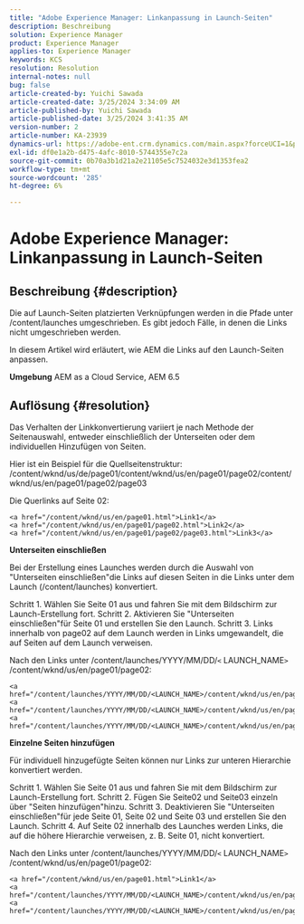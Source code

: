 ```yaml
---
title: "Adobe Experience Manager: Linkanpassung in Launch-Seiten"
description: Beschreibung
solution: Experience Manager
product: Experience Manager
applies-to: Experience Manager
keywords: KCS
resolution: Resolution
internal-notes: null
bug: false
article-created-by: Yuichi Sawada
article-created-date: 3/25/2024 3:34:09 AM
article-published-by: Yuichi Sawada
article-published-date: 3/25/2024 3:41:35 AM
version-number: 2
article-number: KA-23939
dynamics-url: https://adobe-ent.crm.dynamics.com/main.aspx?forceUCI=1&pagetype=entityrecord&etn=knowledgearticle&id=68840384-58ea-ee11-a204-6045bd006268
exl-id: df0e1a2b-d475-4afc-8010-5744355e7c2a
source-git-commit: 0b70a3b1d21a2e21105e5c7524032e3d1353fea2
workflow-type: tm+mt
source-wordcount: '285'
ht-degree: 6%

---
```


# Adobe Experience Manager: Linkanpassung in Launch-Seiten

## Beschreibung {#description}


Die auf Launch-Seiten platzierten Verknüpfungen werden in die Pfade unter /content/launches umgeschrieben. Es gibt jedoch Fälle, in denen die Links nicht umgeschrieben werden.

In diesem Artikel wird erläutert, wie AEM die Links auf den Launch-Seiten anpassen.

<b>Umgebung</b>
AEM as a Cloud Service, AEM 6.5


## Auflösung {#resolution}


Das Verhalten der Linkkonvertierung variiert je nach Methode der Seitenauswahl, entweder einschließlich der Unterseiten oder dem individuellen Hinzufügen von Seiten.

Hier ist ein Beispiel für die Quellseitenstruktur: /content/wknd/us/de/page01/content/wknd/us/en/page01/page02/content/wknd/us/en/page01/page02/page03

Die Querlinks auf Seite 02:


```
<a href="/content/wknd/us/en/page01.html">Link1</a>
<a href="/content/wknd/us/en/page01/page02.html">Link2</a>
<a href="/content/wknd/us/en/page01/page02/page03.html">Link3</a>
```


<b>Unterseiten einschließen</b>

Bei der Erstellung eines Launches werden durch die Auswahl von &quot;Unterseiten einschließen&quot;die Links auf diesen Seiten in die Links unter dem Launch (/content/launches) konvertiert.

Schritt 1. Wählen Sie Seite 01 aus und fahren Sie mit dem Bildschirm zur Launch-Erstellung fort.
Schritt 2. Aktivieren Sie &quot;Unterseiten einschließen&quot;für Seite 01 und erstellen Sie den Launch.
Schritt 3. Links innerhalb von page02 auf dem Launch werden in Links umgewandelt, die auf Seiten auf dem Launch verweisen.

Nach den Links unter /content/launches/YYYY/MM/DD/`<` LAUNCH_NAME`>` /content/wknd/us/en/page01/page02:


```
<a href="/content/launches/YYYY/MM/DD/<LAUNCH_NAME>/content/wknd/us/en/page01.html">Link1</a>
<a href="/content/launches/YYYY/MM/DD/<LAUNCH_NAME>/content/wknd/us/en/page01/page02.html">Link2</a>
<a href="/content/launches/YYYY/MM/DD/<LAUNCH_NAME>/content/wknd/us/en/page01/page02/page03.html">Link3</a>
```


<b>Einzelne Seiten hinzufügen</b>

Für individuell hinzugefügte Seiten können nur Links zur unteren Hierarchie konvertiert werden.

Schritt 1. Wählen Sie Seite 01 aus und fahren Sie mit dem Bildschirm zur Launch-Erstellung fort.
Schritt 2. Fügen Sie Seite02 und Seite03 einzeln über &quot;Seiten hinzufügen&quot;hinzu.
Schritt 3. Deaktivieren Sie &quot;Unterseiten einschließen&quot;für jede Seite 01, Seite 02 und Seite 03 und erstellen Sie den Launch.
Schritt 4. Auf Seite 02 innerhalb des Launches werden Links, die auf die höhere Hierarchie verweisen, z. B. Seite 01, nicht konvertiert.

Nach den Links unter /content/launches/YYYY/MM/DD/`<` LAUNCH_NAME`>` /content/wknd/us/en/page01/page02:


```
<a href="/content/wknd/us/en/page01.html">Link1</a> 
<a href="/content/launches/YYYY/MM/DD/<LAUNCH_NAME>/content/wknd/us/en/page01/page02.html">Link2</a>
<a href="/content/launches/YYYY/MM/DD/<LAUNCH_NAME>/content/wknd/us/en/page01/page02/page03.html">Link3</a>
```
